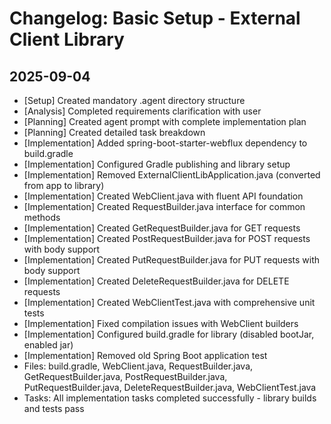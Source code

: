 # Changelog: Basic Setup - External Client Library

## 2025-09-04
- [Setup] Created mandatory .agent directory structure
- [Analysis] Completed requirements clarification with user
- [Planning] Created agent prompt with complete implementation plan
- [Planning] Created detailed task breakdown
- [Implementation] Added spring-boot-starter-webflux dependency to build.gradle
- [Implementation] Configured Gradle publishing and library setup
- [Implementation] Removed ExternalClientLibApplication.java (converted from app to library)
- [Implementation] Created WebClient.java with fluent API foundation
- [Implementation] Created RequestBuilder.java interface for common methods
- [Implementation] Created GetRequestBuilder.java for GET requests
- [Implementation] Created PostRequestBuilder.java for POST requests with body support
- [Implementation] Created PutRequestBuilder.java for PUT requests with body support
- [Implementation] Created DeleteRequestBuilder.java for DELETE requests
- [Implementation] Created WebClientTest.java with comprehensive unit tests
- [Implementation] Fixed compilation issues with WebClient builders
- [Implementation] Configured build.gradle for library (disabled bootJar, enabled jar)
- [Implementation] Removed old Spring Boot application test
- Files: build.gradle, WebClient.java, RequestBuilder.java, GetRequestBuilder.java, PostRequestBuilder.java, PutRequestBuilder.java, DeleteRequestBuilder.java, WebClientTest.java
- Tasks: All implementation tasks completed successfully - library builds and tests pass